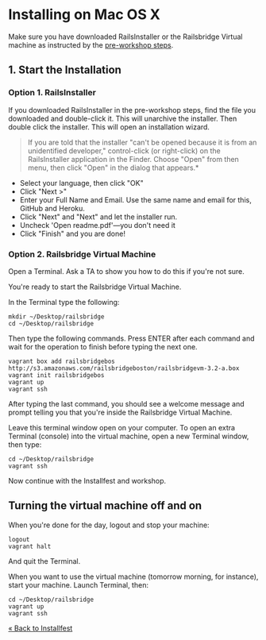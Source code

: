 # Installing on Mac OS X

Make sure you have downloaded RailsInstaller or the Railsbridge Virtual machine
as instructed by the [pre-workshop steps](/pre_workshop).

## 1. Start the Installation

###  Option 1. RailsInstaller

If you downloaded RailsInstaller in the pre-workshop steps, find the file you
downloaded and double-click it. This will unarchive the installer.  Then double
click the installer. This will open an installation wizard. 

>   If you are told that the installer "can't be opened because it is from an
    unidentified developer," control-click (or right-click) on the RailsInstaller
    application in the Finder.  Choose "Open" from then menu, then click "Open" in
    the dialog that appears.*

* Select your language, then click "OK"
* Click "Next >"
* Enter your Full Name and Email. Use the same name and email for this, GitHub and Heroku. 
* Click "Next" and "Next" and let the installer run.
* Uncheck 'Open readme.pdf'—you don't need it
* Click "Finish" and you are done!

### Option 2. Railsbridge Virtual Machine

Open a Terminal. Ask a TA to show you how to do this if you're not sure.

You're ready to start the Railsbridge Virtual Machine.

In the Terminal type the following:

```text
mkdir ~/Desktop/railsbridge
cd ~/Desktop/railsbridge
```

Then type the following commands. Press ENTER after each command and wait for the operation to finish
before typing the next one.

```text
vagrant box add railsbridgebos http://s3.amazonaws.com/railsbridgeboston/railsbridgevm-3.2-a.box
vagrant init railsbridgebos
vagrant up
vagrant ssh
```

After typing the last command, you should see a welcome message and prompt
telling you that you're inside the Railsbridge Virtual Machine.

Leave this terminal window open on your computer. To open an extra Terminal (console) into the virtual machine,
open a new Terminal window, then type:

```text
cd ~/Desktop/railsbridge
vagrant ssh
```

Now continue with the Installfest and workshop. 

## Turning the virtual machine off and on

When you're done for the day, logout and stop your machine:

```text
logout
vagrant halt
```

And quit the Terminal.

When you want to use the virtual machine (tomorrow morning, for instance),
start your machine. Launch Terminal, then:

```text
cd ~/Desktop/railsbridge
vagrant up
vagrant ssh
```


[« Back to Installfest](/installfest)
